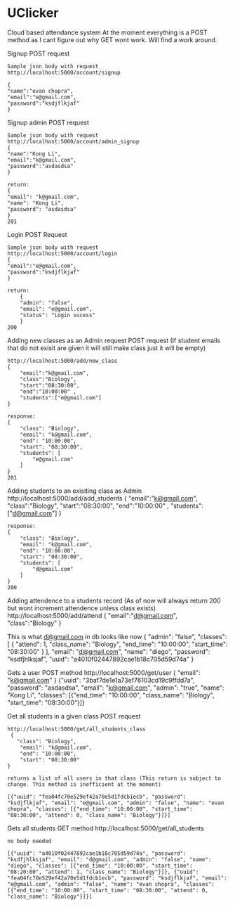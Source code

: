 # UClicker
Cloud based attendance system
At the moment everything is a POST method as I cant figure out why GET wont work. Will find a work around.

Signup POST request
 

    Sample json body with request
    http://localhost:5000/account/signup

    {
    "name":"evan chopra",
    "email":"e@gmail.com",
    "password":"ksdjflkjaf"
    }



Signup admin POST request

    Sample json body with request
    http://localhost:5000/account/admin_signup
    {
    "name":"Kong Li",
    "email":"k@gmail.com",
    "password":"asdasdsa"
    }

    return:
    {
    "email": "k@gmail.com", 
    "name": "Kong Li", 
    "password": "asdasdsa"
    }
    201



Login POST Request

    Sample json body with request
    http://localhost:5000/account/login
    {
    "email":"e@gmail.com",
    "password":"ksdjflkjaf"
    }

    return:
        {
        "admin": "false", 
        "email": "e@gmail.com", 
        "status": "Login sucess"
        }
    200


Adding new classes as an Admin request POST request (If student emails that do not exisit are given it will still make class just it will be empty)

    http://localhost:5000/add/new_class
    {
        "email":"k@gmail.com",
        "class":"Biology",
        "start":"08:30:00",
        "end":"10:00:00" ,
        "students":["e@gmail.com"]
    }

    response:
    {
        "class": "Biology", 
        "email": "k@gmail.com", 
        "end": "10:00:00", 
        "start": "08:30:00", 
        "students": [
            "e@gmail.com"
        ]
    }
    201



Adding students to an exisiting class as Admin 
    http://localhost:5000/add/add_students
    {
        "email":"k@gmail.com",
        "class":"Biology",
        "start":"08:30:00",
        "end":"10:00:00" ,
        "students":["d@gmail.com"]
    }

    response:
    {
        "class": "Biology", 
        "email": "k@gmail.com", 
        "end": "10:00:00", 
        "start": "08:30:00", 
        "students": [
            "d@gmail.com"
        ]
    }
    200


Adding attendence to a students record (As of now will always return 200 but wont increment attendence unless class exists)
    http://localhost:5000/add/attend
     {
        "email":"d@gmail.com", 
        "class":"Biology"
    }
     
   This is what d@gmail.com in db looks like now
    {
        "admin": "false",
        "classes": [
            {
                "attend": 1,
                "class_name": "Biology",
                "end_time": "10:00:00",
                "start_time": "08:30:00"
            }
        ],
        "email": "d@gmail.com",
        "name": "diego",
        "password": "ksdfjhlksjaf",
        "uuid": "a4010f02447892cae1b18c705d59d74a"
    }

Gets a user POST method
    http://localhost:5000/get/user
    {
            "email": "k@gmail.com"
    }
    {"uuid": "3baf7de1e1a73ef76103cd19c9ffdd7a", "password": "asdasdsa", "email": "k@gmail.com", "admin": "true", "name": "Kong Li", "classes": [{"end_time": "10:00:00", "class_name": "Biology", "start_time": "08:30:00"}]}


Get all students in a given class POST request

    http://localhost:5000/get/all_students_class
     {
       "class": "Biology", 
        "email": "k@gmail.com", 
        "end": "10:00:00", 
        "start": "08:30:00"
    }

    returns a list of all users in that class (This return is subject to change. This method is inefficient at the moment)

    [{"uuid": "fea04fc70e529ef42a70e5d1fdcb1ecb", "password": "ksdjflkjaf", "email": "e@gmail.com", "admin": "false", "name": "evan chopra", "classes": [{"end_time": "10:00:00", "start_time": "08:30:00", "attend": 0, "class_name": "Biology"}]}]


Gets all students GET method
    http://localhost:5000/get/all_students

    no body needed

    [{"uuid": "a4010f02447892cae1b18c705d59d74a", "password": "ksdfjhlksjaf", "email": "d@gmail.com", "admin": "false", "name": "diego", "classes": [{"end_time": "10:00:00", "start_time": "08:20:00", "attend": 1, "class_name": "Biology"}]}, {"uuid": "fea04fc70e529ef42a70e5d1fdcb1ecb", "password": "ksdjflkjaf", "email": "e@gmail.com", "admin": "false", "name": "evan chopra", "classes": [{"end_time": "10:00:00", "start_time": "08:30:00", "attend": 0, "class_name": "Biology"}]}]